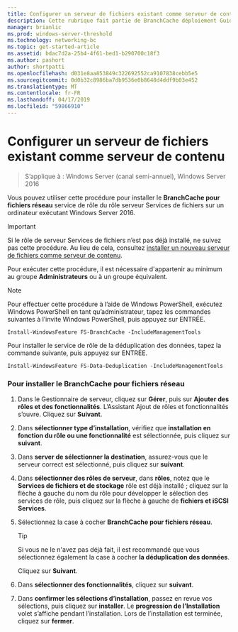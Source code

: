 ```yaml
---
title: Configurer un serveur de fichiers existant comme serveur de contenu
description: Cette rubrique fait partie de BranchCache déploiement Guide pour Windows Server 2016, qui montre comment déployer BranchCache en mode cache distribué et hébergé pour optimiser l’utilisation de la bande passante WAN dans les succursales
manager: brianlic
ms.prod: windows-server-threshold
ms.technology: networking-bc
ms.topic: get-started-article
ms.assetid: bdac7d2a-25b4-4f61-bed1-b290700c18f3
ms.author: pashort
author: shortpatti
ms.openlocfilehash: d031e8aa853849c322692552ca9107838cebb5e5
ms.sourcegitcommit: 0d0b32c8986ba7db9536e0b8648d4ddf9b03e452
ms.translationtype: MT
ms.contentlocale: fr-FR
ms.lasthandoff: 04/17/2019
ms.locfileid: "59866910"
---
```

# <a name="configure-an-existing-file-server-as-a-content-server"></a>Configurer un serveur de fichiers existant comme serveur de contenu

>S’applique à : Windows Server (canal semi-annuel), Windows Server 2016

Vous pouvez utiliser cette procédure pour installer le **BranchCache pour fichiers réseau** service de rôle du rôle serveur Services de fichiers sur un ordinateur exécutant Windows Server 2016.  
  
> [!IMPORTANT]  
> Si le rôle de serveur Services de fichiers n’est pas déjà installé, ne suivez pas cette procédure. Au lieu de cela, consultez [installer un nouveau serveur de fichiers comme serveur de contenu](../../branchcache/deploy/Install-a-New-File-Server-as-a-Content-Server.md).  
  
Pour exécuter cette procédure, il est nécessaire d'appartenir au minimum au groupe **Administrateurs** ou à un groupe équivalent.  
  
> [!NOTE]  
> Pour effectuer cette procédure à l’aide de Windows PowerShell, exécutez Windows PowerShell en tant qu’administrateur, tapez les commandes suivantes à l’invite Windows PowerShell, puis appuyez sur ENTRÉE.  
>   
> `Install-WindowsFeature FS-BranchCache -IncludeManagementTools`  
>   
> Pour installer le service de rôle de la déduplication des données, tapez la commande suivante, puis appuyez sur ENTRÉE.  
>   
> `Install-WindowsFeature FS-Data-Deduplication -IncludeManagementTools`  
  
### <a name="to-install-the-branchcache-for-network-files-role-service"></a>Pour installer le BranchCache pour fichiers réseau  
  
1.  Dans le Gestionnaire de serveur, cliquez sur **Gérer**, puis sur **Ajouter des rôles et des fonctionnalités**. L’Assistant Ajout de rôles et fonctionnalités s’ouvre. Cliquez sur **Suivant**.  
  
2.  Dans **sélectionner type d’installation**, vérifiez que **installation en fonction du rôle ou une fonctionnalité** est sélectionnée, puis cliquez sur **suivant**.  
  
3.  Dans **server de sélectionner la destination**, assurez-vous que le serveur correct est sélectionné, puis cliquez sur **suivant**.  
  
4.  Dans **sélectionner des rôles de serveur**, dans **rôles**, notez que le **Services de fichiers et de stockage** rôle est déjà installé ; cliquez sur la flèche à gauche du nom du rôle pour développer le sélection des services de rôle, puis cliquez sur la flèche à gauche de **fichiers et iSCSI Services**.  
  
5.  Sélectionnez la case à cocher **BranchCache pour fichiers réseau**.  
  
    > [!TIP]  
    > Si vous ne le n'avez pas déjà fait, il est recommandé que vous sélectionnez également la case à cocher **la déduplication des données**.  
  
    Cliquez sur **Suivant**.  
  
6.  Dans **sélectionner des fonctionnalités**, cliquez sur **suivant**.  
  
7.  Dans **confirmer les sélections d’installation**, passez en revue vos sélections, puis cliquez sur **installer**. Le **progression de l’Installation** volet s’affiche pendant l’installation. Lors de l’installation est terminée, cliquez sur **fermer**.  
  


